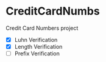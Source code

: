 CreditCardNumbs
===============

Credit Card Numbers project 

- [x] Luhn Verification
- [x] Length Verification
- [ ] Prefix Verification
